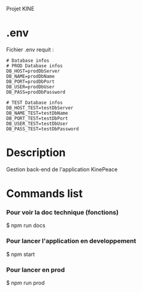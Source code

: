 Projet KINE

# .env

Fichier .env requit :

```
# Database infos
# PROD Database infos
DB_HOST=prodDbServer
DB_NAME=prodDbName
DB_PORT=prodDbPort
DB_USER=prodDbUser
DB_PASS=prodDbPassword

# TEST Database infos
DB_HOST_TEST=testDbServer
DB_NAME_TEST=testDbName
DB_PORT_TEST=testDbPort
DB_USER_TEST=testDbUser
DB_PASS_TEST=testDbPassword
```

# Description

Gestion back-end de l'application KinePeace

# Commands list

### Pour voir la doc technique (fonctions)

\$ npm run docs

### Pour lancer l'application en developpement

\$ npm start

### Pour lancer en prod

\$ npm run prod

